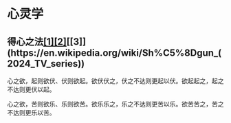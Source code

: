 # 心灵学

## 得心之法[[1]](https://en.wikipedia.org/wiki/Seraphim_Falls)[[2]](https://en.wikipedia.org/wiki/Sherlock_(TV_series))[[3]](https://en.wikipedia.org/wiki/Sh%C5%8Dgun_(2024_TV_series))

心之欲，起则欲伏、伏则欲起。欲伏伏之，伏之不达则更起以伏。欲起起之，起之不达则更伏以起。

心之欲，苦则欲乐、乐则欲苦。欲乐乐之，乐之不达则更苦以乐。欲苦苦之，苦之不达则更乐以苦。
